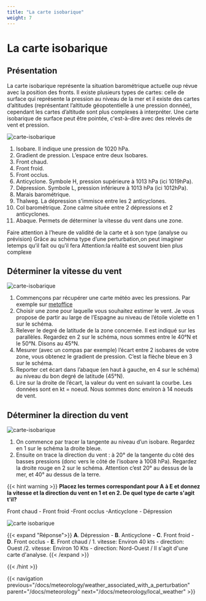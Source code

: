 ```yaml
---
title: "La carte isobarique"
weight: 7
---
```

# La carte isobarique
## Présentation 
La carte isobarique représente la situation barométrique actuelle oup révue avec la position des fronts. Il existe plusieurs types de cartes: celle de surface qui représente la pression au niveau de la mer et il existe des cartes d’altitudes (représentant l’altitude géopotentielle à une pression donnée), cependant les cartes d’altitude sont plus complexes à interpréter. Une carte isobarique de surface peut être pointée, c'est-à-dire avec des relevés de vent et pression.

![carte-isobarique](../images/carte-isobarique.png)

1. Isobare. Il indique une pression de 1020 hPa.
2. Gradient de pression. L’espace entre deux Isobares.
3. Front chaud. 
4. Front froid.
5. Front occlus.
6. Anticyclone. Symbole H, pression supérieure à 1013 hPa (ici 1019hPa).
7. Dépression. Symbole L, pression inférieure à 1013 hPa (ici 1012hPa).
8. Marais barométrique.
9. Thalweg. La dépression s’immisce entre les 2 anticyclones.
10. Col barométrique. Zone calme située entre 2 dépressions et 2 anticyclones.
11. Abaque. Permets de déterminer la vitesse du vent dans une zone.

Faire attention à l’heure de validité de la carte et à son type (analyse ou prévision)
Grâce au schéma type d’une perturbation,on peut imaginer letemps qu’il fait ou qu’il fera
Attention:la réalité est souvent bien plus complexe   

## Déterminer la vitesse du vent

![carte-isobarique](../images/force-du-vent.png)

1. Commençons par récupérer une carte météo avec les pressions. Par exemple sur [metoffice](https://www.metoffice.gov.uk/weather/maps-and-charts/surface-pressure)
2. Choisir une zone pour laquelle vous souhaitez estimer le vent. Je vous propose de partir au large de l’Espagne au niveau de l’étoile violette en 1 sur le schéma.
3. Relever le degré de latitude de la zone concernée. Il est indiqué sur les parallèles. Regardez en 2 sur le schéma, nous sommes entre le 40°N et le 50°N. Disons au 45°N.
4. Mesurer (avec un compas par exemple) l’écart entre 2 isobares de votre zone, vous obtenez le gradient de pression. C’est la flèche bleue en 3 sur le schéma.
5. Reporter cet écart dans l’abaque (en haut à gauche, en 4 sur le schéma) au niveau du bon degré de latitude (45°N).
6. Lire sur la droite de l’écart, la valeur du vent en suivant la courbe. Les données sont en  kt = noeud. Nous sommes donc environ à 14 noeuds de vent.

## Déterminer la direction du vent

![carte-isobarique](../images/direction-du-vent.png)

1. On commence par tracer la tangente au niveau d’un isobare. Regardez en 1 sur le schéma la droite bleue.
2. Ensuite on trace la direction du vent : à 20° de la tangente du côté des basses pressions (donc vers le côté de l’isobare à 1008 hPa). Regardez la droite rouge en 2 sur le schéma.
Attention c’est 20° au dessus de la mer, et 40° au dessus de la terre.


{{< hint warning >}}
**Placez les termes correspondant pour A à E et donnez la vitesse et la direction du vent en 1 et en 2. De quel type de carte s'agit t'il?**

Front chaud - Front froid -Front occlus -Anticyclone - Dépression

![carte isobarique](../images/isobaric-map.gif)

{{< expand "Réponse">}}
**A**. Dépression - **B**. Anticyclone - **C**. Front froid - **D**. Front occlus - **E**. Front chaud / 1. vitesse: Environ 40 kts - direction: Ouest /2. vitesse: Environ 10 Kts - direction: Nord-Ouest / Il s'agit d'une carte d'analyse.
{{< /expand >}}

{{< /hint >}}

{{< navigation previous="/docs/meteorology/weather_associated_with_a_perturbation" parent="/docs/meteorology" next="/docs/meteorology/local_weather" >}}
